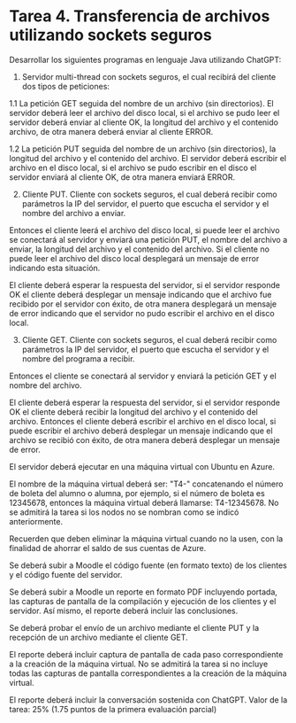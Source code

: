 # Tarea 4. Transferencia de archivos utilizando sockets seguros

Desarrollar los siguientes programas en lenguaje Java utilizando ChatGPT:

1. Servidor multi-thread con sockets seguros, el cual recibirá del cliente dos tipos de peticiones:

1.1 La petición GET seguida del nombre de un archivo (sin directorios). El servidor deberá leer el archivo del disco local, si el archivo se pudo leer el servidor deberá enviar al cliente OK, la longitud del archivo y el contenido archivo, de otra manera deberá enviar al cliente ERROR.

1.2 La petición PUT seguida del nombre de un archivo (sin directorios), la longitud del archivo y el contenido del archivo. El servidor deberá escribir el archivo en el disco local, si el archivo se pudo escribir en el disco el servidor enviará al cliente OK, de otra manera enviará ERROR.

2. Cliente PUT. Cliente con sockets seguros, el cual deberá recibir como parámetros la IP del servidor, el puerto que escucha el servidor y el nombre del archivo a enviar.

Entonces el cliente leerá el archivo del disco local, si puede leer el archivo se conectará al servidor y enviará una petición PUT, el nombre del archivo a enviar, la longitud del archivo y el contenido del archivo. Si el cliente no puede leer el archivo del disco local desplegará un mensaje de error indicando esta situación.

El cliente deberá esperar la respuesta del servidor, si el servidor responde OK el cliente deberá desplegar un mensaje indicando que el archivo fue recibido por el servidor con éxito, de otra manera desplegará un mensaje de error indicando que el servidor no pudo escribir el archivo en el disco local.

3. Cliente GET. Cliente con sockets seguros, el cual deberá recibir como parámetros la IP del servidor, el puerto que escucha el servidor y el nombre del programa a recibir.

Entonces el cliente se conectará al servidor y enviará la petición GET y el nombre del archivo.

El cliente deberá esperar la respuesta del servidor, si el servidor responde OK el cliente deberá recibir la longitud del archivo y el contenido del archivo. Entonces el cliente deberá escribir el archivo en el disco local, si puede escribir el archivo deberá desplegar un mensaje indicando que el archivo se recibió con éxito, de otra manera deberá desplegar un mensaje de error.

El servidor deberá ejecutar en una máquina virtual con Ubuntu en Azure.

El nombre de la máquina virtual deberá ser: "T4-" concatenando el número de boleta del alumno o alumna, por ejemplo, si el número de boleta es 12345678, entonces la máquina virtual deberá llamarse: T4-12345678. No se admitirá la tarea si los nodos no se nombran como se indicó anteriormente.

Recuerden que deben eliminar la máquina virtual cuando no la usen, con la finalidad de ahorrar el saldo de sus cuentas de Azure.

Se deberá subir a Moodle el código fuente (en formato texto) de los clientes y el código fuente del servidor.

Se deberá subir a Moodle un reporte en formato PDF incluyendo portada, las capturas de pantalla de la compilación y ejecución de los clientes y el servidor. Así mismo, el reporte deberá incluir las conclusiones.

Se deberá probar el envío de un archivo mediante el cliente PUT y la recepción de un archivo mediante el cliente GET.

El reporte deberá incluir captura de pantalla de cada paso correspondiente a la creación de la máquina virtual. No se admitirá la tarea si no incluye todas las capturas de pantalla correspondientes a la creación de la máquina virtual.

El reporte deberá incluir la conversación sostenida con ChatGPT.
Valor de la tarea: 25% (1.75 puntos de la primera evaluación parcial)

